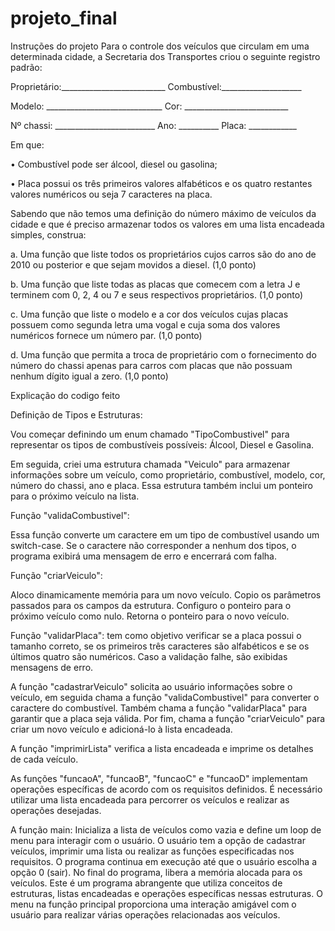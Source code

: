 # projeto_final
Instruções do projeto
Para o controle dos veículos que circulam em uma determinada cidade, a Secretaria dos Transportes criou o seguinte registro padrão:

 Proprietário:__________________________ Combustível:____________________

 Modelo: _____________________________ Cor: __________________________

Nº chassi: _________________________ Ano: __________ Placa: ____________

Em que:

• Combustível pode ser álcool, diesel ou gasolina;

• Placa possui os três primeiros valores alfabéticos e os quatro restantes valores numéricos ou seja 7 caracteres na placa.

Sabendo que não temos uma definição do número máximo de veículos da cidade e que é preciso armazenar todos os valores em uma lista encadeada simples, construa:

a. Uma função que liste todos os proprietários cujos carros são do ano de 2010 ou posterior e que sejam movidos a diesel. (1,0 ponto)

b. Uma função que liste todas as placas que comecem com a letra J e terminem com 0, 2, 4 ou 7 e seus respectivos proprietários. (1,0 ponto)

c. Uma função que liste o modelo e a cor dos veículos cujas placas possuem como segunda letra uma vogal e cuja soma dos valores numéricos fornece um número par. (1,0 ponto)

d. Uma função que permita a troca de proprietário com o fornecimento do número do chassi apenas para carros com placas que não possuam nenhum dígito igual a zero. (1,0 ponto)

Explicação do codigo feito

Definição de Tipos e Estruturas:

Vou começar definindo um enum chamado "TipoCombustivel" para representar os tipos de combustíveis possíveis: Álcool, Diesel e Gasolina. 

Em seguida, criei uma estrutura chamada "Veiculo" para armazenar informações sobre um veículo, como proprietário, combustível, modelo, cor, número do chassi, ano e placa. Essa estrutura também inclui um ponteiro para o próximo veículo na lista. 

Função "validaCombustivel":

Essa função converte um caractere em um tipo de combustível usando um switch-case. Se o caractere não corresponder a nenhum dos tipos, o programa exibirá uma mensagem de erro e encerrará com falha. 

Função "criarVeiculo":

Aloco dinamicamente memória para um novo veículo. Copio os parâmetros passados para os campos da estrutura. Configuro o ponteiro para o próximo veículo como nulo. Retorna o ponteiro para o novo veículo. 

Função "validarPlaca": tem como objetivo verificar se a placa possui o tamanho correto, se os primeiros três caracteres são alfabéticos e se os últimos quatro são numéricos. Caso a validação falhe, são exibidas mensagens de erro. 

A função "cadastrarVeiculo" solicita ao usuário informações sobre o veículo, em seguida chama a função "validaCombustivel" para converter o caractere do combustível. Também chama a função "validarPlaca" para garantir que a placa seja válida. Por fim, chama a função "criarVeiculo" para criar um novo veículo e adicioná-lo à lista encadeada. 

A função "imprimirLista" verifica a lista encadeada e imprime os detalhes de cada veículo. 

As funções "funcaoA", "funcaoB", "funcaoC" e "funcaoD" implementam operações específicas de acordo com os requisitos definidos. É necessário utilizar uma lista encadeada para percorrer os veículos e realizar as operações desejadas. 

A função main:
Inicializa a lista de veículos como vazia e define um loop de menu para interagir com o usuário.
O usuário tem a opção de cadastrar veículos, imprimir uma lista ou realizar as funções especificadas nos requisitos.
O programa continua em execução até que o usuário escolha a opção 0 (sair).
No final do programa, libera a memória alocada para os veículos.
Este é um programa abrangente que utiliza conceitos de estruturas, listas encadeadas e operações específicas nessas estruturas. O menu na função principal proporciona uma interação amigável com o usuário para realizar várias operações relacionadas aos veículos.


